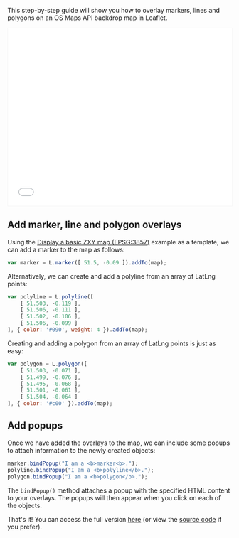 This step-by-step guide will show you how to overlay markers, lines and polygons on an OS Maps API backdrop map in Leaflet.

<p><iframe style="width:100%;height:400px;max-width:1200px;border:1px solid #f5f5f5;" src="/public/os-data-hub-tutorials/dist/quick-start/leaflet-adding-overlays.php"></iframe></p>

## Add marker, line and polygon overlays

Using the [Display a basic ZXY map (EPSG:3857)](https://labs.os.uk/public/os-data-hub-examples/os-maps-api/zxy-3857-basic-map) example as a template, we can add a marker to the map as follows:

```js
var marker = L.marker([ 51.5, -0.09 ]).addTo(map);
```

Alternatively, we can create and add a polyline from an array of LatLng points:

```js
var polyline = L.polyline([
    [ 51.503, -0.119 ],
    [ 51.506, -0.111 ],
    [ 51.502, -0.106 ],
    [ 51.506, -0.099 ]
], { color: '#090', weight: 4 }).addTo(map);
```

Creating and adding a polygon from an array of LatLng points is just as easy:

```js
var polygon = L.polygon([
    [ 51.503, -0.071 ],
    [ 51.499, -0.076 ],
    [ 51.495, -0.068 ],
    [ 51.501, -0.061 ],
    [ 51.504, -0.064 ]
], { color: '#c00' }).addTo(map);
```

## Add popups

Once we have added the overlays to the map, we can include some popups to attach information to the newly created objects:

```js
marker.bindPopup("I am a <b>marker<b>.");
polyline.bindPopup("I am a <b>polyline</b>.");
polygon.bindPopup("I am a <b>polygon</b>.");
```

The `bindPopup()` method attaches a popup with the specified HTML content to your overlays. The popups will then appear when you click on each of the objects.

That's it! You can access the full version [here](/public/os-data-hub-tutorials/dist/quick-start/leaflet-adding-overlays.php) (or view the [source code](/public/os-data-hub-tutorials/dist/quick-start/source-view.html#leaflet-adding-overlays) if you prefer).
